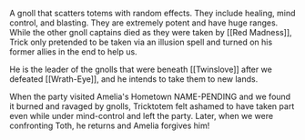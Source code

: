 A gnoll that scatters totems with random effects. They include healing, mind control, and blasting. They are extremely potent and have huge ranges. While the other gnoll captains died as they were taken by [[Red Madness]], Trick only pretended to be taken via an illusion spell and turned on his former allies in the end to help us.

He is the leader of the gnolls that were beneath [[Twinslove]] after we defeated [[Wrath-Eye]], and he intends to take them to new lands.

When the party visited Amelia's Hometown NAME-PENDING and we found it burned and ravaged by gnolls, Tricktotem felt ashamed to have taken part even while under mind-control and left the party.
Later, when we were confronting Toth, he returns and Amelia forgives him! 